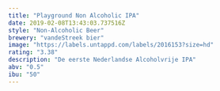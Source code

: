 ```yaml
---
title: "Playground Non Alcoholic IPA"
date: 2019-02-08T13:43:03.737516Z
style: "Non-Alcoholic Beer"
brewery: "vandeStreek bier"
image: "https://labels.untappd.com/labels/2016153?size=hd"
rating: "3.38"
description: "De eerste Nederlandse Alcoholvrije IPA"
abv: "0.5"
ibu: "50"
---
```


